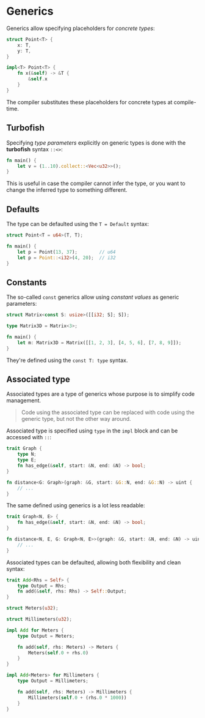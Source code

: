 # Generics

Generics allow specifying placeholders for _concrete types_:

```rust
struct Point<T> {
    x: T,
    y: T,
}

impl<T> Point<T> {
    fn x(&self) -> &T {
        &self.x
    }
}
```

The compiler substitutes these placeholders for concrete types at compile-time.

## Turbofish

Specifying _type parameters_ explicitly on generic types is done with the
**turbofish** syntax `::<>`:

```rust
fn main() {
    let v = (1..10).collect::<Vec<u32>>();
}
```

This is useful in case the compiler cannot infer the type, or you want to change
the inferred type to something different.

## Defaults

The type can be defaulted using the `T = Default` syntax:

```rust
struct Point<T = u64>(T, T);

fn main() {
    let p = Point(13, 37);        // u64
    let p = Point::<i32>(4, 20);  // i32
}
```

## Constants

The so-called `const` generics allow using _constant values_ as generic
parameters:

```rust
struct Matrix<const S: usize>([[i32; S]; S]);

type Matrix3D = Matrix<3>;

fn main() {
    let m: Matrix3D = Matrix([[1, 2, 3], [4, 5, 6], [7, 8, 9]]);
}
```

They're defined using the `const T: type` syntax.

## Associated type

Associated types are a type of generics whose purpose is to simplify code
management.

> Code using the associated type can be replaced with code using the generic
> type, but not the other way around.

Associated type is specified using `type` in the `impl` block and can be
accessed with `::`:

```rust
trait Graph {
    type N;
    type E;
    fn has_edge(&self, start: &N, end: &N) -> bool;
}

fn distance<G: Graph>(graph: &G, start: &G::N, end: &G::N) -> uint {
    // ...
}
```

The same defined using generics is a lot less readable:

```rust
trait Graph<N, E> {
    fn has_edge(&self, start: &N, end: &N) -> bool;
}

fn distance<N, E, G: Graph<N, E>>(graph: &G, start: &N, end: &N) -> uint {
    // ...
}
```

Associated types can be defaulted, allowing both flexibility and clean syntax:

```rust
trait Add<Rhs = Self> {
    type Output = Rhs;
    fn add(&self, rhs: Rhs) -> Self::Output;
}

struct Meters(u32);

struct Millimeters(u32);

impl Add for Meters {
    type Output = Meters;

    fn add(self, rhs: Meters) -> Meters {
        Meters(self.0 + rhs.0)
    }
}

impl Add<Meters> for Millimeters {
    type Output = Millimeters;

    fn add(self, rhs: Meters) -> Millimeters {
        Millimeters(self.0 + (rhs.0 * 1000))
    }
}
```
